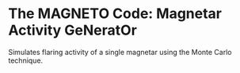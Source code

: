 # The MAGNETO Code: Magnetar Activity GeNeratOr
Simulates flaring activity of a single magnetar using the Monte Carlo technique.
